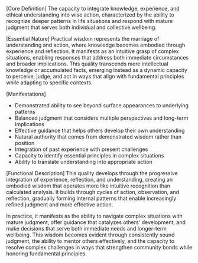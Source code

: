[Core Definition]
The capacity to integrate knowledge, experience, and ethical understanding into wise action, characterized by the ability to recognize deeper patterns in life situations and respond with mature judgment that serves both individual and collective wellbeing.

[Essential Nature]
Practical wisdom represents the marriage of understanding and action, where knowledge becomes embodied through experience and reflection. It manifests as an intuitive grasp of complex situations, enabling responses that address both immediate circumstances and broader implications. This quality transcends mere intellectual knowledge or accumulated facts, emerging instead as a dynamic capacity to perceive, judge, and act in ways that align with fundamental principles while adapting to specific contexts.

[Manifestations]
- Demonstrated ability to see beyond surface appearances to underlying patterns
- Balanced judgment that considers multiple perspectives and long-term implications
- Effective guidance that helps others develop their own understanding
- Natural authority that comes from demonstrated wisdom rather than position
- Integration of past experience with present challenges
- Capacity to identify essential principles in complex situations
- Ability to translate understanding into appropriate action

[Functional Description]
This quality develops through the progressive integration of experience, reflection, and understanding, creating an embodied wisdom that operates more like intuitive recognition than calculated analysis. It builds through cycles of action, observation, and reflection, gradually forming internal patterns that enable increasingly refined judgment and more effective action.

In practice, it manifests as the ability to navigate complex situations with mature judgment, offer guidance that catalyzes others' development, and make decisions that serve both immediate needs and longer-term wellbeing. This wisdom becomes evident through consistently sound judgment, the ability to mentor others effectively, and the capacity to resolve complex challenges in ways that strengthen community bonds while honoring fundamental principles.